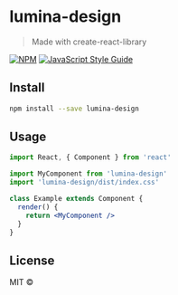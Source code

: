 # lumina-design

> Made with create-react-library

[![NPM](https://img.shields.io/npm/v/lumina-design.svg)](https://www.npmjs.com/package/lumina-design) [![JavaScript Style Guide](https://img.shields.io/badge/code_style-standard-brightgreen.svg)](https://standardjs.com)

## Install

```bash
npm install --save lumina-design
```

## Usage

```jsx
import React, { Component } from 'react'

import MyComponent from 'lumina-design'
import 'lumina-design/dist/index.css'

class Example extends Component {
  render() {
    return <MyComponent />
  }
}
```

## License

MIT © [](https://github.com/)
